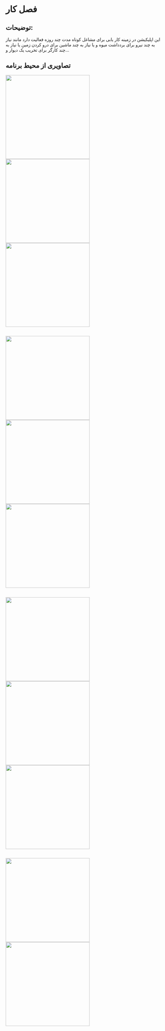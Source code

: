 # فصل کار
## توضیحات: 
این اپلیکیشن در زمینه کار یابی برای مشاغل کوتاه مدت چند روزه
فعالیت دارد مانند نیاز به چند نیرو برای بردداشت میوه و یا نیاز به
چند ماشین برای درو کردن زمین یا نیاز به چند کارگر برای تخریب
یک دیوار و...

## تصاویری از محیط برنامه

<img src="https://github.com/user-attachments/assets/41b7fb6d-c36c-429b-8acf-c97e0aaf332f" width="270"> 
<img src="https://github.com/user-attachments/assets/9de19a6d-e910-4941-93b5-9af0792778e1" width="270">   <img src="https://github.com/user-attachments/assets/fe9b83d8-5a5d-413c-beb3-9fd579944434" width="270">
<br>

##

<img src="https://github.com/user-attachments/assets/683f9cd8-cd06-455a-ba12-8a38f9377b75" width="270">   <img src="https://github.com/user-attachments/assets/e2ac5993-b3c1-47f1-8019-957cb0d4a7c5" width="270">
<img src="https://github.com/user-attachments/assets/4fbebe3b-ab3a-4e7d-9a62-a7bc9eb13aa5" width="270">  <br>

## 

<img src="https://github.com/user-attachments/assets/47035c0c-5b08-4da2-96fe-5f22a1bf7bbe" width="270">             <img src="https://github.com/user-attachments/assets/fd2db780-5e6e-4778-a77c-c622d563fbb1" width="270">
<img src="https://github.com/user-attachments/assets/a552c7f3-98ec-4132-9741-4604a4392907" width="270">
<br>


 ##
  <img src="https://github.com/user-attachments/assets/9f02621b-7dd7-4808-8a26-7c6f9df3ad86" width="270">
 <img src="https://github.com/user-attachments/assets/48206c8e-7863-4c62-8908-ef26d50d10fc" width="270">


 ```
 
```


